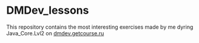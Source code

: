 # DMDev_lessons
This repository contains the most interesting exercises made by me dyring Java_Core.Lvl2 on [dmdev.getcourse.ru](https://dmdev.getcourse.ru/courses)
